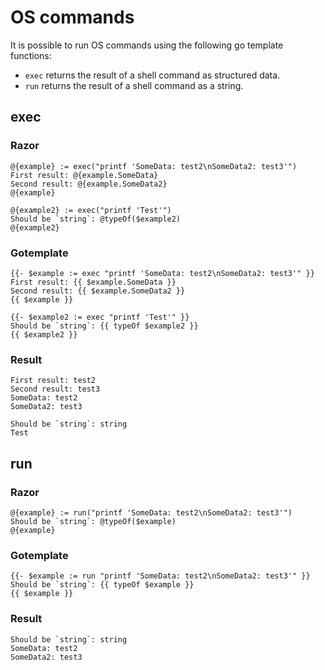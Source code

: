 # OS commands

It is possible to run OS commands using the following go template functions:

* `exec` returns the result of a shell command as structured data.
* `run` returns the result of a shell command as a string.

## exec

### Razor
```
@{example} := exec("printf 'SomeData: test2\nSomeData2: test3'")
First result: @{example.SomeData}
Second result: @{example.SomeData2}
@{example}

@{example2} := exec("printf 'Test'")
Should be `string`: @typeOf($example2)
@{example2}
```

### Gotemplate
```
{{- $example := exec "printf 'SomeData: test2\nSomeData2: test3'" }}
First result: {{ $example.SomeData }}
Second result: {{ $example.SomeData2 }}
{{ $example }}

{{- $example2 := exec "printf 'Test'" }}
Should be `string`: {{ typeOf $example2 }}
{{ $example2 }}
```

### Result
```
First result: test2
Second result: test3
SomeData: test2
SomeData2: test3

Should be `string`: string
Test
```

## run

### Razor
```
@{example} := run("printf 'SomeData: test2\nSomeData2: test3'")
Should be `string`: @typeOf($example)
@{example}
```

### Gotemplate
```
{{- $example := run "printf 'SomeData: test2\nSomeData2: test3'" }}
Should be `string`: {{ typeOf $example }}
{{ $example }}
```

### Result
```
Should be `string`: string
SomeData: test2
SomeData2: test3
```


